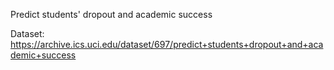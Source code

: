 Predict students' dropout and academic success

Dataset: https://archive.ics.uci.edu/dataset/697/predict+students+dropout+and+academic+success
